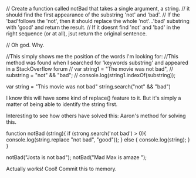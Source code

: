 // Create a function called notBad that takes a single argument, a string.
// it should find the first appearance of the substring 'not' and 'bad'.
// If the 'bad'follows the 'not', then it should replace the whole 'not'...'bad' substring with 'good' and return the result.
// If it doesnt find 'not' and 'bad' in the right sequence (or at all), jsut return the original sentence.

// Oh god. Why.


//This simply shows me the position of the words I'm looking for:
//This method was found when I searched for 'keywords substring' and appeared in a StackOverflow forum
// var string1 = "The movie was not bad",
//     substring = "not" && "bad";
// console.log(string1.indexOf(substring));

var string = "This movie was not bad"
string.search("not" && "bad")

I know this will have some kind of replace() feature to it. But it's simply a matter of being able to identify the string first.

Interesting to see how others have solved this:
Aaron's method for solving this.


function notBad (string){
if (strong.search('not bad') > 0){
  console.log(string.replace "not bad", "good"));
  }
else {
  console.log(string);
  }
}

notBad("Josta is not bad");
notBad("Mad Max is amaze ");

Actually works! Cool! Commit this to memory. 
